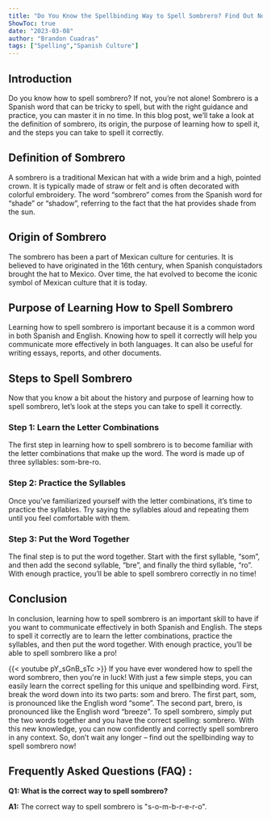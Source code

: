 ```yaml
---
title: "Do You Know the Spellbinding Way to Spell Sombrero? Find Out Now!"
ShowToc: true 
date: "2023-03-08"
author: "Brandon Cuadras" 
tags: ["Spelling","Spanish Culture"]
---
```

## Introduction

Do you know how to spell sombrero? If not, you’re not alone! Sombrero is a Spanish word that can be tricky to spell, but with the right guidance and practice, you can master it in no time. In this blog post, we’ll take a look at the definition of sombrero, its origin, the purpose of learning how to spell it, and the steps you can take to spell it correctly.

## Definition of Sombrero

A sombrero is a traditional Mexican hat with a wide brim and a high, pointed crown. It is typically made of straw or felt and is often decorated with colorful embroidery. The word “sombrero” comes from the Spanish word for “shade” or “shadow”, referring to the fact that the hat provides shade from the sun.

## Origin of Sombrero

The sombrero has been a part of Mexican culture for centuries. It is believed to have originated in the 16th century, when Spanish conquistadors brought the hat to Mexico. Over time, the hat evolved to become the iconic symbol of Mexican culture that it is today.

## Purpose of Learning How to Spell Sombrero

Learning how to spell sombrero is important because it is a common word in both Spanish and English. Knowing how to spell it correctly will help you communicate more effectively in both languages. It can also be useful for writing essays, reports, and other documents.

## Steps to Spell Sombrero

Now that you know a bit about the history and purpose of learning how to spell sombrero, let’s look at the steps you can take to spell it correctly.

### Step 1: Learn the Letter Combinations

The first step in learning how to spell sombrero is to become familiar with the letter combinations that make up the word. The word is made up of three syllables: som-bre-ro.

### Step 2: Practice the Syllables

Once you’ve familiarized yourself with the letter combinations, it’s time to practice the syllables. Try saying the syllables aloud and repeating them until you feel comfortable with them.

### Step 3: Put the Word Together

The final step is to put the word together. Start with the first syllable, “som”, and then add the second syllable, “bre”, and finally the third syllable, “ro”. With enough practice, you’ll be able to spell sombrero correctly in no time!

## Conclusion

In conclusion, learning how to spell sombrero is an important skill to have if you want to communicate effectively in both Spanish and English. The steps to spell it correctly are to learn the letter combinations, practice the syllables, and then put the word together. With enough practice, you’ll be able to spell sombrero like a pro!

{{< youtube pY_sGnB_sTc >}} 
If you have ever wondered how to spell the word sombrero, then you're in luck! With just a few simple steps, you can easily learn the correct spelling for this unique and spellbinding word. First, break the word down into its two parts: som and brero. The first part, som, is pronounced like the English word “some”. The second part, brero, is pronounced like the English word “breeze”. To spell sombrero, simply put the two words together and you have the correct spelling: sombrero. With this new knowledge, you can now confidently and correctly spell sombrero in any context. So, don’t wait any longer – find out the spellbinding way to spell sombrero now!

## Frequently Asked Questions (FAQ) :
**Q1: What is the correct way to spell sombrero?**

**A1:** The correct way to spell sombrero is "s-o-m-b-r-e-r-o".





